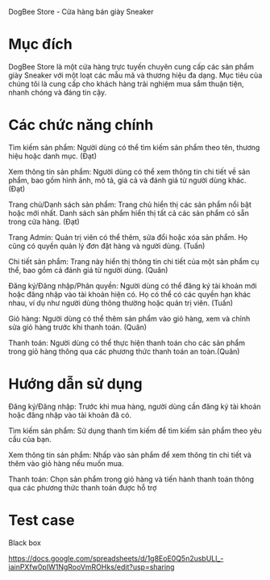 DogBee Store - Cửa hàng bán giày Sneaker

# Mục đích
DogBee Store là một cửa hàng trực tuyến chuyên cung cấp các sản phẩm giày Sneaker với một loạt các mẫu mã và thương hiệu đa dạng. Mục tiêu của chúng tôi là cung cấp cho khách hàng trải nghiệm mua sắm thuận tiện, nhanh chóng và đáng tin cậy.

# Các chức năng chính

Tìm kiếm sản phẩm: Người dùng có thể tìm kiếm sản phẩm theo tên, thương hiệu hoặc danh mục. (Đạt)

Xem thông tin sản phẩm: Người dùng có thể xem thông tin chi tiết về sản phẩm, bao gồm hình ảnh, mô tả, giá cả và đánh giá từ người dùng khác.(Đạt)

Trang chủ/Danh sách sản phẩm: Trang chủ hiển thị các sản phẩm nổi bật hoặc mới nhất. Danh sách sản phẩm hiển thị tất cả các sản phẩm có sẵn trong cửa hàng. (Đạt)

Trang Admin: Quản trị viên có thể thêm, sửa đổi hoặc xóa sản phẩm. Họ cũng có quyền quản lý đơn đặt hàng và người dùng. (Tuấn)

Chi tiết sản phẩm: Trang này hiển thị thông tin chi tiết của một sản phẩm cụ thể, bao gồm cả đánh giá từ người dùng. (Quân)

Đăng ký/Đăng nhập/Phân quyền: Người dùng có thể đăng ký tài khoản mới hoặc đăng nhập vào tài khoản hiện có. Họ có thể có các quyền hạn khác nhau, ví dụ như người dùng thông thường hoặc quản trị viên. (Tuấn)

Giỏ hàng: Người dùng có thể thêm sản phẩm vào giỏ hàng, xem và chỉnh sửa giỏ hàng trước khi thanh toán. (Quân)

Thanh toán: Người dùng có thể thực hiện thanh toán cho các sản phẩm trong giỏ hàng thông qua các phương thức thanh toán an toàn.(Quân)

# Hướng dẫn sử dụng

Đăng ký/Đăng nhập: Trước khi mua hàng, người dùng cần đăng ký tài khoản hoặc đăng nhập vào tài khoản đã có.

Tìm kiếm sản phẩm: Sử dụng thanh tìm kiếm để tìm kiếm sản phẩm theo yêu cầu của bạn.

Xem thông tin sản phẩm: Nhấp vào sản phẩm để xem thông tin chi tiết và thêm vào giỏ hàng nếu muốn mua.

Thanh toán: Chọn sản phẩm trong giỏ hàng và tiến hành thanh toán thông qua các phương thức thanh toán được hỗ trợ

# Test case

Black box 

https://docs.google.com/spreadsheets/d/1g8EoE0Q5n2usbULl_-iainPXfw0pIW1NgRooVmROHks/edit?usp=sharing